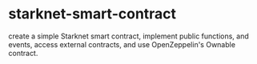 # starknet-smart-contract
create a simple Starknet smart contract, implement public functions, and events, access external contracts, and use OpenZeppelin's Ownable contract.
